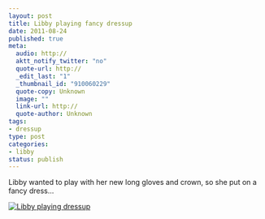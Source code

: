 ```yaml
--- 
layout: post
title: Libby playing fancy dressup
date: 2011-08-24
published: true
meta: 
  audio: http://
  aktt_notify_twitter: "no"
  quote-url: http://
  _edit_last: "1"
  _thumbnail_id: "910060229"
  quote-copy: Unknown
  image: ""
  link-url: http://
  quote-author: Unknown
tags: 
- dressup
type: post
categories: 
- libby
status: publish
---
```

Libby wanted to play with her new long gloves and crown, so she put on a fancy dress...

[![](http://media.eick.us/2011/08/2011-08-07-at-14-32-05-500x333.jpg "Libby playing dressup")](http://media.eick.us/2011/08/2011-08-07-at-14-32-05.jpg)

